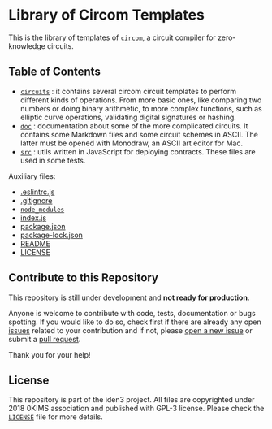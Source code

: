 # Library of Circom Templates

This is the library of templates of [`circom`](https://github.com/iden3/circom), a circuit compiler for zero-knowledge circuits. 

## Table of Contents

- [`circuits`](circuits) : it contains several circom circuit templates to perform different kinds of operations. From more basic ones, like comparing two numbers or doing binary arithmetic, to more complex functions, such as elliptic curve operations, validating digital signatures or hashing.
- [`doc`](doc) : documentation about some of the more complicated circuits. It contains some Markdown files and some circuit schemes in ASCII. The latter must be opened with Monodraw, an ASCII art editor for Mac.
- [`src`](src) : utils written in JavaScript for deploying contracts. These files are used in some tests.


Auxiliary files:
- [.eslintrc.js](.eslintrc.js)
- [.gitignore](.gitignore)
- [`node_modules`](node_modules)
- [index.js](index.js)
- [package.json](package.json)
- [package-lock.json](package-lock.json)
- [README](README.md)
- [LICENSE](LICENSE)

## Contribute to this Repository

This repository is still under development and **not ready for production**.  

Anyone is welcome to contribute with code, tests, documentation or bugs spotting. 
If you would like to do so, check first if there are already any open [issues](https://github.com/iden3/circomlib/issues) related to your contribution and if not, please [open a new issue](https://github.com/iden3/circomlib/issues/new) or submit a [pull request](https://github.com/iden3/circomlib/pulls).

Thank you for your help!

## License

This repository is part of the iden3 project. All files are copyrighted under 2018 0KIMS association and published with GPL-3 license. Please check the [`LICENSE`](/LICENSE) file for more details.
